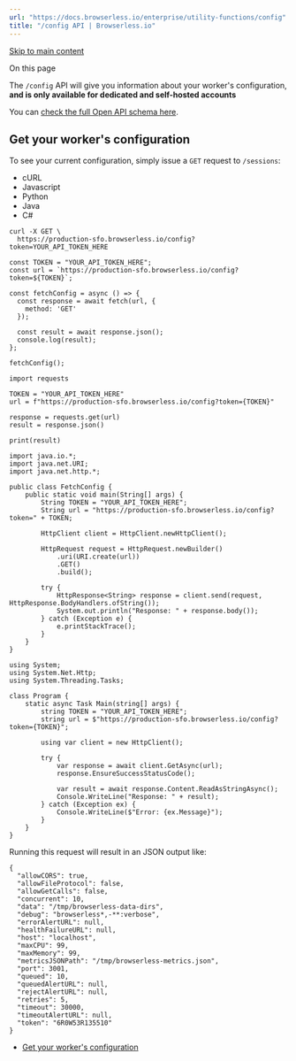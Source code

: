 ```yaml
---
url: "https://docs.browserless.io/enterprise/utility-functions/config"
title: "/config API | Browserless.io"
---
```


[Skip to main content](https://docs.browserless.io/enterprise/utility-functions/config#__docusaurus_skipToContent_fallback)

On this page

The `/config` API will give you information about your worker's configuration, **and is only available for dedicated and self-hosted accounts**

You can [check the full Open API schema here](https://docs.browserless.io/open-api#tag/Management-REST-APIs/paths/~1config/get).

## Get your worker's configuration [​](https://docs.browserless.io/enterprise/utility-functions/config\#get-your-workers-configuration "Direct link to Get your worker's configuration")

To see your current configuration, simply issue a `GET` request to `/sessions`:

- cURL
- Javascript
- Python
- Java
- C#

```codeBlockLines_p187
curl -X GET \
  https://production-sfo.browserless.io/config?token=YOUR_API_TOKEN_HERE

```

```codeBlockLines_p187
const TOKEN = "YOUR_API_TOKEN_HERE";
const url = `https://production-sfo.browserless.io/config?token=${TOKEN}`;

const fetchConfig = async () => {
  const response = await fetch(url, {
    method: 'GET'
  });

  const result = await response.json();
  console.log(result);
};

fetchConfig();

```

```codeBlockLines_p187
import requests

TOKEN = "YOUR_API_TOKEN_HERE"
url = f"https://production-sfo.browserless.io/config?token={TOKEN}"

response = requests.get(url)
result = response.json()

print(result)

```

```codeBlockLines_p187
import java.io.*;
import java.net.URI;
import java.net.http.*;

public class FetchConfig {
    public static void main(String[] args) {
        String TOKEN = "YOUR_API_TOKEN_HERE";
        String url = "https://production-sfo.browserless.io/config?token=" + TOKEN;

        HttpClient client = HttpClient.newHttpClient();

        HttpRequest request = HttpRequest.newBuilder()
            .uri(URI.create(url))
            .GET()
            .build();

        try {
            HttpResponse<String> response = client.send(request, HttpResponse.BodyHandlers.ofString());
            System.out.println("Response: " + response.body());
        } catch (Exception e) {
            e.printStackTrace();
        }
    }
}

```

```codeBlockLines_p187
using System;
using System.Net.Http;
using System.Threading.Tasks;

class Program {
    static async Task Main(string[] args) {
        string TOKEN = "YOUR_API_TOKEN_HERE";
        string url = $"https://production-sfo.browserless.io/config?token={TOKEN}";

        using var client = new HttpClient();

        try {
            var response = await client.GetAsync(url);
            response.EnsureSuccessStatusCode();

            var result = await response.Content.ReadAsStringAsync();
            Console.WriteLine("Response: " + result);
        } catch (Exception ex) {
            Console.WriteLine($"Error: {ex.Message}");
        }
    }
}

```

Running this request will result in an JSON output like:

```codeBlockLines_p187
{
  "allowCORS": true,
  "allowFileProtocol": false,
  "allowGetCalls": false,
  "concurrent": 10,
  "data": "/tmp/browserless-data-dirs",
  "debug": "browserless*,-**:verbose",
  "errorAlertURL": null,
  "healthFailureURL": null,
  "host": "localhost",
  "maxCPU": 99,
  "maxMemory": 99,
  "metricsJSONPath": "/tmp/browserless-metrics.json",
  "port": 3001,
  "queued": 10,
  "queuedAlertURL": null,
  "rejectAlertURL": null,
  "retries": 5,
  "timeout": 30000,
  "timeoutAlertURL": null,
  "token": "6R0W53R135510"
}

```

- [Get your worker's configuration](https://docs.browserless.io/enterprise/utility-functions/config#get-your-workers-configuration)